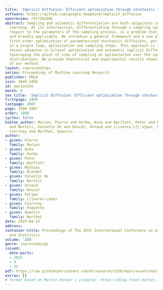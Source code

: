 ```yaml
---
title: 'Implicit Diffusion: Efficient optimization through stochastic sampling'
software: https://github.com/google-deepmind/implicit_diffusion
openreview: r5F7Z8s0Qk
abstract: Sampling and automatic differentiation are both ubiquitous in modern machine
  learning. At its intersection, differentiating through a sampling operation, with
  respect to the parameters of the sampling process, is a problem that is both challenging
  and broadly applicable. We introduce a general framework and a new algorithm for
  first-order optimization of parameterized stochastic diffusions, performing jointly,
  in a single loop, optimization and sampling steps. This approach is inspired by
  recent advances in bilevel optimization and automatic implicit differentiation,
  leveraging the point of view of sampling as optimization over the space of probability
  distributions. We provide theoretical and experimental results showcasing the performance
  of our method.
layout: inproceedings
series: Proceedings of Machine Learning Research
publisher: PMLR
issn: 2640-3498
id: marion25a
month: 0
tex_title: 'Implicit Diffusion: Efficient optimization through stochastic sampling'
firstpage: 1999
lastpage: 2007
page: 1999-2007
order: 1999
cycles: false
bibtex_author: Marion, Pierre and Korba, Anna and Bartlett, Peter and Blondel, Mathieu
  and Bortoli, Valentin De and Doucet, Arnaud and Llinares-L{\'o}pez, Felipe and Paquette,
  Courtney and Berthet, Quentin
author:
- given: Pierre
  family: Marion
- given: Anna
  family: Korba
- given: Peter
  family: Bartlett
- given: Mathieu
  family: Blondel
- given: Valentin De
  family: Bortoli
- given: Arnaud
  family: Doucet
- given: Felipe
  family: Llinares-López
- given: Courtney
  family: Paquette
- given: Quentin
  family: Berthet
date: 2025-04-23
address:
container-title: Proceedings of The 28th International Conference on Artificial Intelligence
  and Statistics
volume: '258'
genre: inproceedings
issued:
  date-parts:
  - 2025
  - 4
  - 23
pdf: https://raw.githubusercontent.com/mlresearch/v258/main/assets/marion25a/marion25a.pdf
extras: []
# Format based on Martin Fenner's citeproc: https://blog.front-matter.io/posts/citeproc-yaml-for-bibliographies/
---
```

